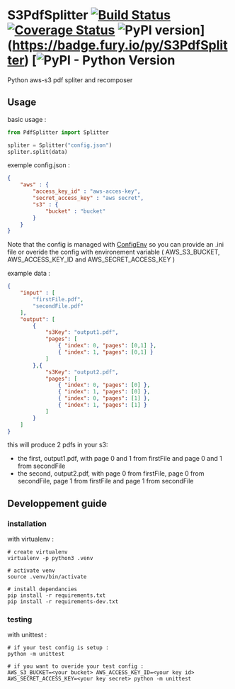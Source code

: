 # S3PdfSplitter [![Build Status](https://travis-ci.org/Nydareld/S3PdfSplitter.svg?branch=master)](https://travis-ci.org/Nydareld/S3PdfSplitter) [![Coverage Status](https://coveralls.io/repos/github/Nydareld/S3PdfSplitter/badge.svg)](https://coveralls.io/github/Nydareld/S3PdfSplitter) ![PyPI version](https://badge.fury.io/py/S3PdfSplitter.svg)](https://badge.fury.io/py/S3PdfSplitter) [![PyPI - Python Version](https://img.shields.io/pypi/pyversions/S3PdfSplitter.svg)

Python aws-s3 pdf spliter and recomposer

## Usage

basic usage :

```python
from PdfSplitter import Splitter

spliter = Splitter("config.json")
spliter.split(data)
```

exemple config.json :
```json
{
    "aws" : {
        "access_key_id" : "aws-acces-key",
        "secret_access_key" : "aws secret",
        "s3" : {
            "bucket" : "bucket"
        }
    }
}
```
Note that the config is managed with [ConfigEnv](https://pypi.org/project/ConfigEnv/) so you can provide an .ini file or overide the config with environement variable ( AWS_S3_BUCKET, AWS_ACCESS_KEY_ID and AWS_SECRET_ACCESS_KEY )

example data :
```json
{
    "input" : [
        "firstFile.pdf",
        "secondFile.pdf"
    ],
    "output": [
        {
            "s3Key": "output1.pdf",
            "pages": [
                { "index": 0, "pages": [0,1] },
                { "index": 1, "pages": [0,1] }
            ]
        },{
            "s3Key": "output2.pdf",
            "pages": [
                { "index": 0, "pages": [0] },
                { "index": 1, "pages": [0] },
                { "index": 0, "pages": [1] },
                { "index": 1, "pages": [1] }
            ]
        }
    ]
}
```

this will produce 2 pdfs in your s3:
 - the first, output1.pdf, with page 0 and 1 from firstFile and page 0 and 1 from secondFile
 - the second, output2.pdf, with page 0 from firstFile, page 0 from secondFile, page 1 from firstFile and page 1 from secondFile


## Developpement guide

### installation

with virtualenv :

    # create virtualenv
    virtualenv -p python3 .venv

    # activate venv
    source .venv/bin/activate

    # install dependancies
    pip install -r requirements.txt
    pip install -r requirements-dev.txt

### testing

with unittest :

    # if your test config is setup :
    python -m unittest

    # if you want to overide your test config :
    AWS_S3_BUCKET=<your bucket> AWS_ACCESS_KEY_ID=<your key id> AWS_SECRET_ACCESS_KEY=<your key secret> python -m unittest
